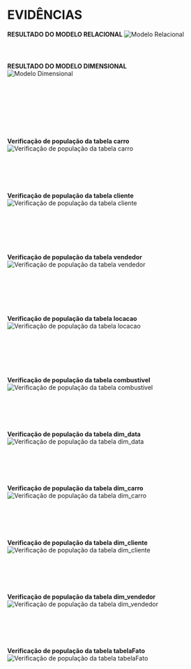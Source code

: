 # EVIDÊNCIAS  

**RESULTADO DO MODELO RELACIONAL**
![Modelo Relacional](/Sprint2/evidencias/modelo_relacional.png)  <br><br>

# 

**RESULTADO DO MODELO DIMENSIONAL**  
![Modelo Dimensional](/Sprint2/evidencias/modelo_dimensional.png) <br><br>
<br><br>
#
<br><br>

**Verificação de população da tabela carro**
![Verificação de população da tabela carro](/Sprint2/evidencias/carro.png)  <br><br>
#
<br><br>
**Verificação de população da tabela cliente**
![Verificação de população da tabela cliente](/Sprint2/evidencias/cliente.png)  
<br><br>
#
<br><br>
**Verificação de população da tabela vendedor**
![Verificação de população da tabela vendedor](/Sprint2/evidencias/vendedor.png)  
<br><br>
#
<br><br>
**Verificação de população da tabela locacao**
![Verificação de população da tabela locacao](/Sprint2/evidencias/locacao.png)  
<br><br>
#
<br><br>
**Verificação de população da tabela combustivel**  
![Verificação de população da tabela combustivel](/Sprint2/evidencias/combustivel.png)
<br><br>
#
<br><br>
**Verificação de população da tabela dim_data**  
![Verificação de população da tabela dim_data](/Sprint2/evidencias/dim_data.png)
<br><br>
#
<br><br>
**Verificação de população da tabela dim_carro**  
![Verificação de população da tabela dim_carro](/Sprint2/evidencias/dim_carro.png)
<br><br>
#
<br><br>
**Verificação de população da tabela dim_cliente**  
![Verificação de população da tabela dim_cliente](/Sprint2/evidencias/dim_cliente.png)
<br><br>
#
<br><br>
**Verificação de população da tabela dim_vendedor**  
![Verificação de população da tabela dim_vendedor](/Sprint2/evidencias/dim_vendedor.png)
<br><br>
#
<br><br>
**Verificação de população da tabela tabelaFato**  
![Verificação de população da tabela tabelaFato](/Sprint2/evidencias/tabelaFato.png)

<br><br>
#
<br><br>